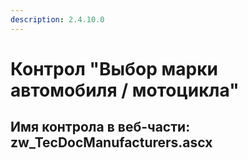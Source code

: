 ```yaml
---
description: 2.4.10.0
---
```


# Контрол "Выбор марки автомобиля / мотоцикла"

## Имя контрола в веб-части: zw\_TecDocManufacturers.ascx

